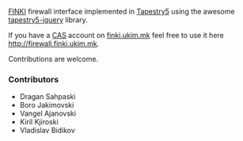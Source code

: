 <a href="http://finki.ukim.mk">FINKI</a> firewall interface implemented in <a href="http://tapestry.apache.org">Tapestry5</a> 
using the awesome <a href="http://tapestry5-jquery.com/">tapestry5-jquery</a> library.

If you have a <a href="http://www.jasig.org/cas">CAS</a> account on <a href="http://finki.ukim.mk">finki.ukim.mk</a> 
feel free to use it here <a href="http://firewall.finki.ukim.mk">http://firewall.finki.ukim.mk</a>.

Contributions are welcome.

<h3>Contributors</h3>
<ul>
  <li>Dragan Sahpaski</li>
  <li>Boro Jakimovski</li>
  <li>Vangel Ajanovski</li>
  <li>Kiril Kjiroski</li>
  <li>Vladislav Bidikov</li>
</ul>

